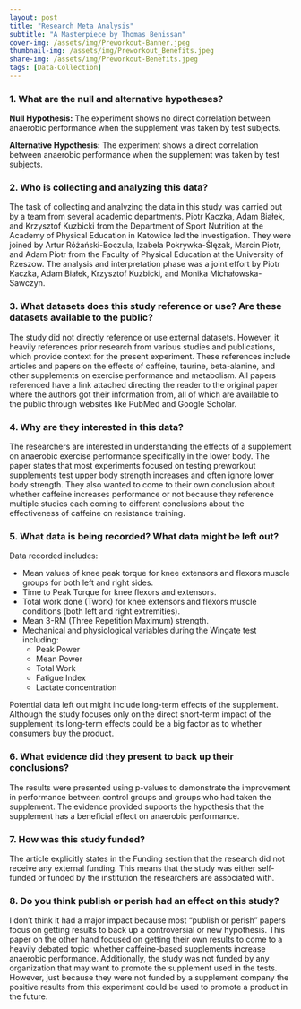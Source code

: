 ```yaml
---
layout: post
title: "Research Meta Analysis"
subtitle: "A Masterpiece by Thomas Benissan"
cover-img: /assets/img/Preworkout-Banner.jpeg
thumbnail-img: /assets/img/Preworkout_Benefits.jpeg
share-img: /assets/img/Preworkout-Benefits.jpeg
tags: [Data-Collection]
---
```


### 1. What are the null and alternative hypotheses?

**Null Hypothesis:** The experiment shows no direct correlation between anaerobic performance when the supplement was taken by test subjects.

**Alternative Hypothesis:** The experiment shows a direct correlation between anaerobic performance when the supplement was taken by test subjects.

### 2. Who is collecting and analyzing this data?

The task of collecting and analyzing the data in this study was carried out by a team from several academic departments. Piotr Kaczka, Adam Białek, and Krzysztof Kuzbicki from the Department of Sport Nutrition at the Academy of Physical Education in Katowice led the investigation. They were joined by Artur Różański-Boczula, Izabela Pokrywka-Ślęzak, Marcin Piotr, and Adam Piotr from the Faculty of Physical Education at the University of Rzeszow. The analysis and interpretation phase was a joint effort by Piotr Kaczka, Adam Białek, Krzysztof Kuzbicki, and Monika Michałowska-Sawczyn.

### 3. What datasets does this study reference or use? Are these datasets available to the public?

The study did not directly reference or use external datasets. However, it heavily references prior research from various studies and publications, which provide context for the present experiment. These references include articles and papers on the effects of caffeine, taurine, beta-alanine, and other supplements on exercise performance and metabolism. All papers referenced have a link attached directing the reader to the original paper where the authors got their information from, all of which are available to the public through websites like PubMed and Google Scholar.

### 4. Why are they interested in this data?

The researchers are interested in understanding the effects of a supplement on anaerobic exercise performance specifically in the lower body. The paper states that most experiments focused on testing preworkout supplements test upper body strength increases and often ignore lower body strength. They also wanted to come to their own conclusion about whether caffeine increases performance or not because they reference multiple studies each coming to different conclusions about the effectiveness of caffeine on resistance training.

### 5. What data is being recorded? What data might be left out?

Data recorded includes:
- Mean values of knee peak torque for knee extensors and flexors muscle groups for both left and right sides.
- Time to Peak Torque for knee flexors and extensors.
- Total work done (Twork) for knee extensors and flexors muscle conditions (both left and right extremities).
- Mean 3-RM (Three Repetition Maximum) strength.
- Mechanical and physiological variables during the Wingate test including:
  - Peak Power
  - Mean Power
  - Total Work
  - Fatigue Index
  - Lactate concentration

Potential data left out might include long-term effects of the supplement. Although the study focuses only on the direct short-term impact of the supplement its long-term effects could be a big factor as to whether consumers buy the product.

### 6. What evidence did they present to back up their conclusions?

The results were presented using p-values to demonstrate the improvement in performance between control groups and groups who had taken the supplement. The evidence provided supports the hypothesis that the supplement has a beneficial effect on anaerobic performance.

### 7. How was this study funded?

The article explicitly states in the Funding section that the research did not receive any external funding. This means that the study was either self-funded or funded by the institution the researchers are associated with.

### 8. Do you think publish or perish had an effect on this study?

I don’t think it had a major impact because most “publish or perish” papers focus on getting results to back up a controversial or new hypothesis. This paper on the other hand focused on getting their own results to come to a heavily debated topic: whether caffeine-based supplements increase anaerobic performance. Additionally, the study was not funded by any organization that may want to promote the supplement used in the tests. However, just because they were not funded by a supplement company the positive results from this experiment could be used to promote a product in the future.
